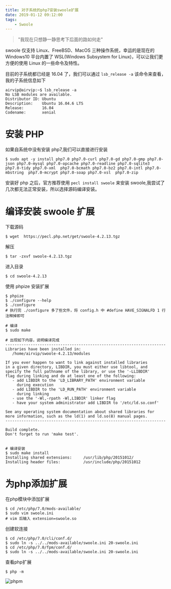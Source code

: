 ```yaml
---
title: 对子系统的php7安装swoole扩展
date: 2019-01-12 09:12:00
tags: 
    - Swoole
---
```


> "我现在只想静一静思考下后面的路如何走"

swoole 仅支持 Linux、FreeBSD、MacOS 三种操作系统，幸运的是现在的 Windows10 平台内置了 WSL(Windows Subsystem for Linux)，可以让我们更方便的使用 Linux 的一些命令及特性。

<!-- more  -->

目前的子系统都已经是 16.04 了，我们可以通过 `lsb_release -a` 该命令来查看，我的子系统信息如下

```
airvip@airvip:~$ lsb_release -a
No LSB modules are available.
Distributor ID: Ubuntu
Description:    Ubuntu 16.04.6 LTS
Release:        16.04
Codename:       xenial
```

# 安装 PHP


如果自系统中没有安装 php7,我们可以直接进行安装

```
$ sudo apt -y install php7.0 php7.0-curl php7.0-gd php7.0-gmp php7.0-json php7.0-mysql php7.0-opcache php7.0-readline php7.0-sqlite3 php7.0-tidy php7.0-xml  php7.0-bcmath php7.0-bz2 php7.0-intl php7.0-mbstring  php7.0-mcrypt php7.0-soap php7.0-xsl  php7.0-zip
```

安装好 php 之后，官方推荐使用 `pecl install swoole` 来安装 swoole,我尝试了几次都无法正常安装，所以选择源码编译安装。

# 编译安装 swoole 扩展

下载源码

```
$ wget  https://pecl.php.net/get/swoole-4.2.13.tgz
```

解压

```
$ tar -zxvf swoole-4.2.13.tgz
```

进入目录

```
$ cd swoole-4.2.13
```

使用 phpize 安装扩展

```
$ phpize
$ ./configure --help
$ ./configure
# 执行完 ./configure 多了些文件，将 config.h 中 #define HAVE_SIGNALFD 1 行注释掉即可

# 编译
$ sudo make  

# 出现如下内容，说明编译完成
----------------------------------------------------------------------
Libraries have been installed in:
   /home/airvip/swoole-4.2.13/modules

If you ever happen to want to link against installed libraries
in a given directory, LIBDIR, you must either use libtool, and
specify the full pathname of the library, or use the '-LLIBDIR'
flag during linking and do at least one of the following:
   - add LIBDIR to the 'LD_LIBRARY_PATH' environment variable
     during execution
   - add LIBDIR to the 'LD_RUN_PATH' environment variable
     during linking
   - use the '-Wl,-rpath -Wl,LIBDIR' linker flag
   - have your system administrator add LIBDIR to '/etc/ld.so.conf'

See any operating system documentation about shared libraries for
more information, such as the ld(1) and ld.so(8) manual pages.
----------------------------------------------------------------------

Build complete.
Don't forget to run 'make test'.


# 编译安装
$ sudo make install
Installing shared extensions:     /usr/lib/php/20151012/
Installing header files:          /usr/include/php/20151012
```

# 为php添加扩展

在php模块中添加扩展

```
$ cd /etc/php/7.0/mods-available/
$ sudo vim swoole.ini
# vim 后输入 extension=swoole.so
```

创建软连接

```
$ cd /etc/php/7.0/cli/conf.d/
$ sudo ln -s ../../mods-available/swoole.ini 20-swoole.ini
$ cd /etc/php/7.0/fpm/conf.d/
$ sudo ln -s ../../mods-available/swoole.ini 20-swoole.ini
```

查看php扩展

```
$ php -m
```

![phpm](/img/201901/swoole/phpm.png)
